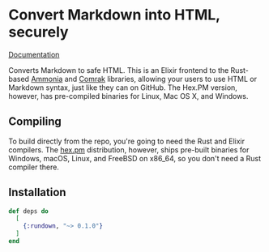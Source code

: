 Convert Markdown into HTML, securely
====================================

[Documentation](https://hexdocs.pm/rundown)

Converts Markdown to safe HTML.
This is an Elixir frontend to the Rust-based [Ammonia] and [Comrak] libraries,
allowing your users to use HTML or Markdown syntax, just like they can on GitHub.
The Hex.PM version, however, has pre-compiled binaries for Linux,
Mac OS X, and Windows.

[Ammonia]: https://github.com/notriddle/ammonia
[Comrak]: https://github.com/kivikakk/comrak

## Compiling

To build directly from the repo,
you're going to need the Rust and Elixir compilers.
The [hex.pm] distribution, however, ships pre-built binaries for
Windows, macOS, Linux, and FreeBSD on x86_64,
so you don't need a Rust compiler there.

[hex.pm]: https://hex.pm/

## Installation

```elixir
def deps do
  [
    {:rundown, "~> 0.1.0"}
  ]
end
```

